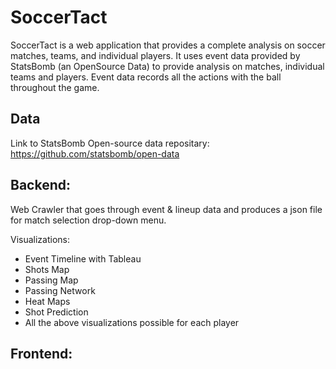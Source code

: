 # SoccerTact
SoccerTact is a web application that provides a complete analysis on soccer matches, teams, and individual players. It uses event data provided by StatsBomb (an OpenSource Data) to provide analysis on matches, individual teams and players. Event data records all the actions with the ball throughout the game. 

## Data 
Link to StatsBomb Open-source data repositary: https://github.com/statsbomb/open-data

## Backend:
Web Crawler that goes through event & lineup data and produces a json file for match selection drop-down menu.

Visualizations:
- Event Timeline with Tableau
- Shots Map
- Passing Map
- Passing Network
- Heat Maps
- Shot Prediction
- All the above visualizations possible for each player

## Frontend:


